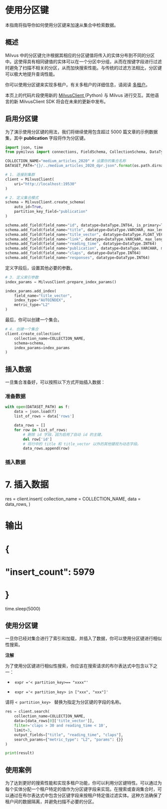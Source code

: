 


# 使用分区键

本指南将指导你如何使用分区键来加速从集合中检索数据。

## 概述

Milvus 中的分区键允许根据其相应的分区键值将传入的实体分布到不同的分区中。这使得具有相同键值的实体可以在一个分区中分组，从而在按键字段进行过滤时避免了扫描不相关的分区，从而加快搜索性能。与传统的过滤方法相比，分区键可以极大地提升查询性能。

你可以使用分区键来实现多租户。有关多租户的详细信息，请阅读 [多租户](/reference/multi_tenancy.md)。

<div class="alert note">

本页上的代码片段使用新的 <a href="https://milvus.io/api-reference/pymilvus/v2.4.x/About.md"> MilvusClient </a> (Python) 与 Milvus 进行交互。其他语言的新 MilvusClient SDK 将会在未来的更新中发布。

</div>

## 启用分区键

为了演示使用分区键的用法，我们将继续使用包含超过 5000 篇文章的示例数据集，其中 __publication__ 字段将作为分区键。

```python
import json, time
from pymilvus import connections, FieldSchema, CollectionSchema, DataType, Collection, utility

COLLECTION_NAME="medium_articles_2020" # 设置你的集合名称
DATASET_PATH="{}/../medium_articles_2020_dpr.json".format(os.path.dirname(__file__)) # 设置你的数据集路径

# 1. 连接到集群
client = MilvusClient(
    uri="http://localhost:19530"
)

# 2. 定义集合模式
schema = MilvusClient.create_schema(
    auto_id=True,
    partition_key_field="publication"
)

schema.add_field(field_name="id", datatype=DataType.INT64, is_primary=True)
schema.add_field(field_name="title", datatype=DataType.VARCHAR, max_length=512)
schema.add_field(field_name="title_vector", datatype=DataType.FLOAT_VECTOR, dim=768)
schema.add_field(field_name="link", datatype=DataType.VARCHAR, max_length=512)
schema.add_field(field_name="reading_time", datatype=DataType.INT64)
schema.add_field(field_name="publication", datatype=DataType.VARCHAR, max_length=512)
schema.add_field(field_name="claps", datatype=DataType.INT64)
schema.add_field(field_name="responses", datatype=DataType.INT64)
```

定义字段后，设置其他必要的参数。

```python
# 3. 定义索引参数
index_params = MilvusClient.prepare_index_params()

index_params.add_index(
    field_name="title_vector",
    index_type="AUTOINDEX",
    metric_type="L2"
)
```

最后，你可以创建一个集合。

```python
# 4. 创建一个集合
client.create_collection(
    collection_name=COLLECTION_NAME,
    schema=schema,
    index_params=index_params
)
```

## 插入数据

一旦集合准备好，可以按照以下方式开始插入数据：

### 准备数据

```python
with open(DATASET_PATH) as f:
    data = json.load(f)
    list_of_rows = data['rows']

    data_rows = []
    for row in list_of_rows:
        # 删除 id 字段，因为启用了自动 id 的主键。
        del row['id']
        # 将行中的 title 和 title_vector 以外的其他键视为动态字段。
        data_rows.append(row)
```

### 插入数据




# 7. 插入数据
res = client.insert(
    collection_name = COLLECTION_NAME,
    data = data_rows,
)

# 输出
#
# {
#     "insert_count": 5979
# }

time.sleep(5000)

## 使用分区键

一旦你已经对集合进行了索引和加载，并插入了数据，你可以使用分区键进行相似性搜索。

<div class="admonition note">

<p> <b> 注解 </b> </p>

<p> 为了使用分区键进行相似性搜索，你应该在搜索请求的布尔表达式中包含以下之一：</p>
<ul>
<li> <p> <code> expr ='&lt; partition_key&gt;== "xxxx"'</code> </p> </li>
<li> <p> <code> expr ='&lt; partition_key&gt; in ["xxx", "xxx"]'</code> </p> </li>
</ul>
<p> 请将 <code>&lt; partition_key&gt; </code> 替换为指定为分区键的字段的名称。</p>

</div>

```python
res = client.search(
    collection_name=COLLECTION_NAME,
    data=[data_rows[0]['title_vector']],
    filter='claps > 30 and reading_time < 10',
    limit=3,
    output_fields=["title", "reading_time", "claps"],
    search_params={"metric_type": "L2", "params": {}}
)

print(result)
```

## 使用案例




为了达到更好的搜索性能和实现多租户功能，你可以利用分区键特性。可以通过为每个实体分配一个租户特定的值作为分区键字段来实现。在搜索或查询集合时，可以通过在布尔表达式中包含分区键字段来按租户特定值过滤实体。这种方法确保了租户间的数据隔离，并避免扫描不必要的分区。

